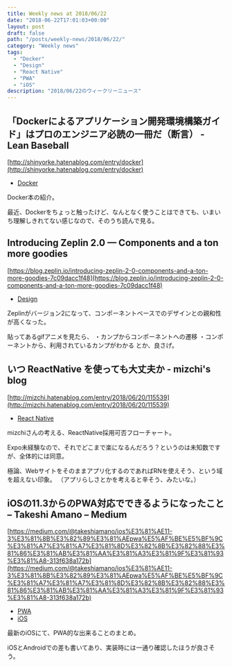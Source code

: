 ```yaml
---
title: Weekly news at 2018/06/22
date: "2018-06-22T17:01:03+00:00"
layout: post
draft: false
path: "/posts/weekly-news/2018/06/22/"
category: "Weekly news"
tags:
  - "Docker"
  - "Design"
  - "React Native"
  - "PWA"
  - "iOS"
description: "2018/06/22のウィークリーニュース"
---
```



## 「Dockerによるアプリケーション開発環境構築ガイド」はプロのエンジニア必読の一冊だ（断言） - Lean Baseball
[http://shinyorke.hatenablog.com/entry/docker](http://shinyorke.hatenablog.com/entry/docker)
<ul class="post-single__tags-list">
  <li class="post-single__tags-list-item">
    <a class="post-single__tags-list-item-link" href="/tags/docker/">Docker</a>
  </li>
</ul>


Docker本の紹介。

最近、Dockerをちょっと触ったけど、なんとなく使うことはできても、いまいち理解しきれてない感じなので、そのうち読んで見る。

## Introducing Zeplin 2.0 — Components and a ton more goodies
[https://blog.zeplin.io/introducing-zeplin-2-0-components-and-a-ton-more-goodies-7c09dacc1f48](https://blog.zeplin.io/introducing-zeplin-2-0-components-and-a-ton-more-goodies-7c09dacc1f48)
<ul class="post-single__tags-list">
  <li class="post-single__tags-list-item">
    <a class="post-single__tags-list-item-link" href="/tags/design/">Design</a>
  </li>
</ul>


Zeplinがバージョン2になって、コンポーネントベースでのデザインとの親和性が高くなった。

貼ってあるgifアニメを見たら、
・カンプからコンポーネントへの遷移
・コンポーネントから、利用されているカンプがわかる
とか、良さげ。

## いつ ReactNative を使っても大丈夫か - mizchi's blog
[http://mizchi.hatenablog.com/entry/2018/06/20/115539](http://mizchi.hatenablog.com/entry/2018/06/20/115539)
<ul class="post-single__tags-list">
  <li class="post-single__tags-list-item">
    <a class="post-single__tags-list-item-link" href="/tags/react native/">React Native</a>
  </li>
</ul>


mizchiさんの考える、ReactNative採用可否フローチャート。

Expo未経験なので、それでどこまで楽になるんだろう？というのは未知数ですが、全体的には同意。

極論、Webサイトをそのままアプリ化するのであればRNを使えそう、という域を超えない印象。
（アプリらしさとかを考えると辛そう、みたいな。）

## iOSの11.3からのPWA対応でできるようになったこと – Takeshi Amano – Medium
[https://medium.com/@takeshiamano/ios%E3%81%AE11-3%E3%81%8B%E3%82%89%E3%81%AEpwa%E5%AF%BE%E5%BF%9C%E3%81%A7%E3%81%A7%E3%81%8D%E3%82%8B%E3%82%88%E3%81%86%E3%81%AB%E3%81%AA%E3%81%A3%E3%81%9F%E3%81%93%E3%81%A8-313f638a172b](https://medium.com/@takeshiamano/ios%E3%81%AE11-3%E3%81%8B%E3%82%89%E3%81%AEpwa%E5%AF%BE%E5%BF%9C%E3%81%A7%E3%81%A7%E3%81%8D%E3%82%8B%E3%82%88%E3%81%86%E3%81%AB%E3%81%AA%E3%81%A3%E3%81%9F%E3%81%93%E3%81%A8-313f638a172b)
<ul class="post-single__tags-list">
  <li class="post-single__tags-list-item">
    <a class="post-single__tags-list-item-link" href="/tags/pwa/">PWA</a>
  </li>
  <li class="post-single__tags-list-item">
    <a class="post-single__tags-list-item-link" href="/tags/ios/">iOS</a>
  </li>
</ul>


最新のiOSにて、PWA的な出来ることのまとめ。

iOSとAndroidでの差も書いてあり、実装時には一通り確認したほうが良さそう。


